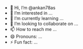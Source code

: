 - 👋 Hi, I’m @ankan78as
- 👀 I’m interested in ...
- 🌱 I’m currently learning ...
- 💞️ I’m looking to collaborate on ...
- 📫 How to reach me ...
- 😄 Pronouns: ...
- ⚡ Fun fact: ...

<!---
ankan78as/ankan78as is a ✨ special ✨ repository because its `README.md` (this file) appears on your GitHub profile.
You can click the Preview link to take a look at your changes.
--->
